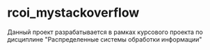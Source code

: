 # rcoi_mystackoverflow
Данный проект разрабатывается в рамках курсового проекта по дисциплине "Распределенные системы обработки информации"
